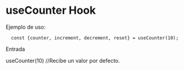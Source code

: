 # useCounter Hook

Ejemplo de uso: 
```
  const {counter, increment, decrement, reset} = useCounter(10);
```

Entrada

 useCounter(10) //Recibe un valor por defecto.
